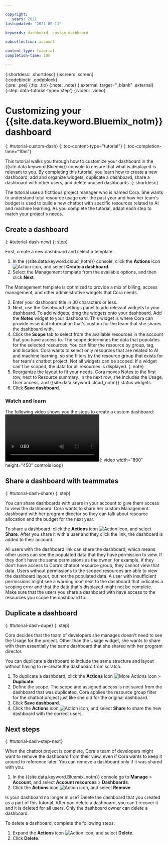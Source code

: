 ```yaml
---

copyright:
   years: 2021
lastupdated: "2021-06-11"

keywords: dashboard, custom dashboard

subcollection: account

content-type: tutorial
completion-time: 10m

---
```


{:shortdesc: .shortdesc}
{:screen: .screen}  
{:codeblock: .codeblock}  
{:pre: .pre}
{:tip: .tip}
{:note: .note}
{:external: target="_blank" .external}
{:step: data-tutorial-type='step'}
{:video: .video}


# Customizing your {{site.data.keyword.Bluemix_notm}} dashboard 
{: #tutorial-custom-dash}
{: toc-content-type="tutorial"}
{: toc-completion-time="10m"}

This tutorial walks you through how to customize your dashboard in the {{site.data.keyword.Bluemix}} console to ensure that what is displayed is relevant to you. By completing this tutorial, you learn how to create a new dashboard, add and organize widgets, duplicate a dashboard, share a dashboard with other users, and delete unused dashboards.
{: shortdesc}

The tutorial uses a fictitious project manager who is named Cora. She wants to understand total resource usage over the past year and how her team's budget is used to build a new chatbot with specific resources related to AI and machine learning. As you complete the tutorial, adapt each step to match your project's needs.

## Create a dashboard
{: #tutorial-dash-new}
{: step}

First, create a new dashboard and select a template. 

1. In the {{site.data.keyword.cloud_notm}} console, click the **Actions** icon ![Action icon](../icons/action-menu-icon.svg), and select **Create a dashboard**. 
2. Select the Management template from the available options, and then click **Next**. 

  The Management template is optimized to provide a mix of billing, access management, and other administrative widgets that Cora needs.
  
2. Enter your dashboard title in 30 characters or less. 
3. Next, use the Dashboard settings panel to add relevant widgets to your dashboard. To add widgets, drag the widgets onto your dashboard. Add the **Notes** widget to your dashboard. This widget is where Cora can provide essential information that's custom for the team that she shares the dashboard with. 
5. Click the **Scope** tab to select from the available resources in the account that you have access to. The scope determines the data that populates for the selected resources. You can filter the resource by group, tag, and location. Cora wants to select only resources that are related to AI and machine learning, so she filters by the resource group that exists for her team's chatbot project. 
   Not all widgets can be scoped. If a widget can't be scoped, the data for all resources is displayed. 
   {: note}
6. Reorganize the layout to fit your needs. Cora moves Notes to the first row, next to Resource summary. In the next row, she includes the Usage, User access, and {{site.data.keyword.cloud_notm}} status widgets.  
7. Click **Save dashboard**. 

### Watch and learn
The following video shows you the steps to create a custom dashboard: 
![Create a custom dashboard in {{site.data.keyword.Bluemix_notm}}.](images/scope-dash-tutorial.mp4){: video width="800" height="450" controls loop}

## Share a dashboard with teammates
{: #tutorial-dash-share}
{: step}

You can share dashboards with users in your account to give them access to view the dashboard. Cora wants to share her custom Management dashboard with her program director so they can talk about resource allocation and the budget for the next year. 

To share a dashboard, click the **Actions** icon ![Action icon](../icons/action-menu-icon.svg), and select **Share**. After you share it with a user and they click the link, the dashboard is added to their account. 

All users with the dashboard link can share the dashboard, which means other users can see the populated data that they have permission to view. If they don’t have the same permissions as the owner, for example, if they don’t have access to Cora’s chatbot resource group, they cannot view that data. Users without permissions to the scoped resources are able to view the dashboard layout, but not the populated data. A user with insufficient permissions might see a warning icon next to the dashboard that indicates a scoping error and that the data that's displayed might not be complete. Make sure that the users you share a dashboard with have access to the resources you scope the dashboard to.

## Duplicate a dashboard
{: #tutorial-dash-dupe}
{: step}

Cora decides that the team of developers she manages doesn't need to see the Usage for the project. Other than the Usage widget, she wants to share with them essentially the same dashboard that she shared with her program director. 

You can duplicate a dashboard to include the same structure and layout without having to re-create the dashboard from scratch. 

1.  To duplicate a dashboard, click the **Actions** icon ![More Actions icon](../icons/action-menu-icon.svg) > **Duplicate**.  
2. Define the scope. The scope and assigned access is not saved from the dashboard that was duplicated. Cora applies the resource group filter for the chatbot project just like she did for the original dashboard.
3. Click **Save dashboard**. 
4. Click the **Actions** icon ![Action icon](../icons/action-menu-icon.svg), and select **Share** to share the new dashboard with the correct users. 

## Next steps
{: #tutorial-dash-step-next}

When the chatbot project is complete, Cora's team of developers might want to remove the dashboard from their view, even if Cora wants to keep it around to reference later. You can remove a dashboard only if it was shared with you.

1. In the {{site.data.keyword.Bluemix_notm}} console go to **Manage** > **Account**, and select **Account resources** > **Dashboards**.
2. Click the **Actions** icon ![Action icon](../icons/action-menu-icon.svg), and select **Remove**. 

Is your dashboard no longer in use? Delete the dashboard that you created as a part of this tutorial. After you delete a dashboard, you can't recover it and it is deleted for all users. Only the dashboard owner can delete a dashboard.

To delete a dashboard, complete the following steps: 
1. Expand the **Actions** icon ![Action icon](../icons/action-menu-icon.svg), and select **Delete**.
2. Click **Delete**. 
